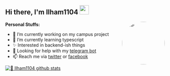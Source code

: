 ## Hi there, I'm Ilham1104 <img src="https://github.com/TheDudeThatCode/TheDudeThatCode/blob/master/Assets/Hi.gif" width="29px">

<img align="right" alt="GIF" height="135px" style="border-radius: 50%" src="https://i.ibb.co/hBkX25M/tenor.gif" />

**Personal Stuffs:**
- 🔭 I’m currently working on my campus project
- 🌱 I’m currently learning typescript
- ✨ Interested in backend-ish things 
- 🤔 Looking for help with my [telegram bot](https://github.com/ilhamsk4/logger-telebot)
- 📫 Reach me via [twitter](https://twitter.com/) or [facebook](https://www.facebook.com/)


[![🦉 Ilham1104 github stats](https://github-readme-stats.vercel.app/api?username=ilhamsk4&show_icons=true&hide_border=true&hide=issues)](https://github.com/ilhamsk4)


